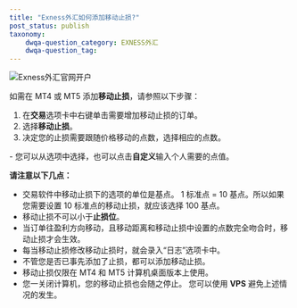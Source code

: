 ```yaml
---
title: "Exness外汇如何添加移动止损?"
post_status: publish
taxonomy:
    dwqa-question_category: EXNESS外汇
    dwqa-question_tag:
---
```


![Exness外汇官网开户](https://cdn.fendou.la/welaowei8/2019/01/Exness.svg)

如需在 MT4 或 MT5 添加**移动止损**，请参照以下步骤：

1. 在**交易**选项卡中右键单击需要增加移动止损的订单。
2. 选择**移动止损**。
3. 决定您的止损需要跟随价格移动的点数，选择相应的点数。

\- 您可以从选项中选择，也可以点击**自定义**输入个人需要的点值。

**请注意以下几点：**

- 交易软件中移动止损下的选项的单位是基点。 1 标准点 = 10 基点。所以如果您需要设置 10 标准点的移动止损，就应该选择 100 基点。
- 移动止损不可以小于**止损位**。
- 当订单往盈利方向移动，且移动距离和移动止损中设置的点数完全吻合时，移动止损才会生效。
- 每当移动止损修改移动止损时，就会录入“日志”选项卡中。
- 不管您是否已事先添加了止损，都可以添加移动止损。
- 移动止损仅限在 MT4 和 MT5 计算机桌面版本上使用。
- 您一关闭计算机，您的移动止损也会随之停止。 您可以使用 **VPS** 避免上述情况的发生。
